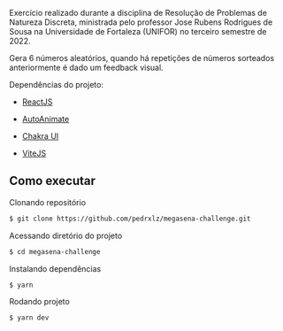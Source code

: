 Exercício realizado durante a disciplina de Resolução de Problemas de Natureza Discreta, ministrada pelo professor Jose Rubens Rodrigues de Sousa na Universidade de Fortaleza (UNIFOR) no terceiro semestre de 2022.

Gera 6 números aleatórios, quando há repetições de números sorteados anteriormente é dado um feedback visual.

Dependências do projeto:

- [ReactJS](https://reactjs.org/)

- [AutoAnimate](https://auto-animate.formkit.com/)

- [Chakra UI](https://chakra-ui.com/docs/components)

- [ViteJS](https://vitejs.dev/guide/)

## Como executar

Clonando repositório
```bash
$ git clone https://github.com/pedrxlz/megasena-challenge.git
```

Acessando diretório do projeto
```bash
$ cd megasena-challenge
```

Instalando dependências
```bash
$ yarn
```

Rodando projeto
```bash
$ yarn dev
```
